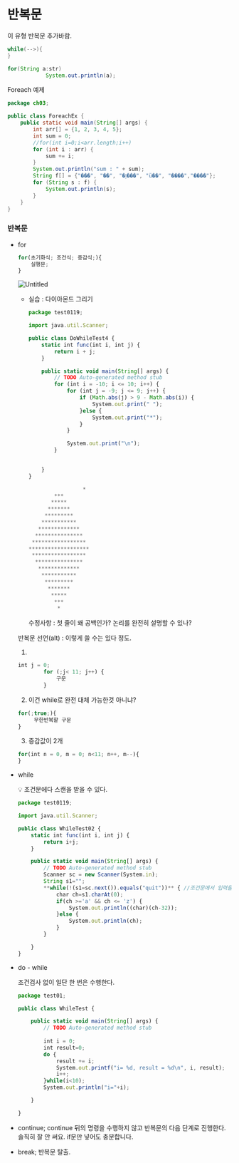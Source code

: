 # 반복문

이 유형 반복문 추가바람.
```java
while(-->){
}
```
```java
for(String a:str)
            System.out.println(a);
```

Foreach 예제


```java
package ch03;

public class ForeachEx {
	public static void main(String[] args) {
		int arr[] = {1, 2, 3, 4, 5};
		int sum = 0;
		//for(int i=0;i<arr.length;i++)
		for (int i : arr) {
			sum += i;
		}
		System.out.println("sum : " + sum);
		String f[] = {"���", "��", "�ٳ���", "ü��", "����","����"};
		for (String s : f) {
			System.out.println(s);
		}
	}
}

```



### 반복문

- for
    
    ```jsx
    for(초기화식; 조건식; 증감식;){
    	실행문;
    }
    ```
    
    ![Untitled](https://s3-us-west-2.amazonaws.com/secure.notion-static.com/5fb4ce8b-e6c4-4000-abe0-65e90b3674e5/Untitled.png)
    
    - 실습 : 다이아몬드 그리기
        
        ```jsx
        package test0119;
        
        import java.util.Scanner;
        
        public class DoWhileTest4 {
        	static int func(int i, int j) {
        		return i + j;
        	}
        
        	public static void main(String[] args) {
        		// TODO Auto-generated method stub
        		for (int i = -10; i <= 10; i++) {
        			for (int j = -9; j <= 9; j++) {
        				if (Math.abs(j) > 9 - Math.abs(i)) {
        					System.out.print(" ");
        				}else {
        					System.out.print("*");
        				}
        			}
        
        			System.out.print("\n");
        		}
        		
        
        	}
        }
        ```
        
        ```jsx
        				 *         
                ***        
               *****       
              *******      
             *********     
            ***********    
           *************   
          ***************  
         ***************** 
        *******************
         ***************** 
          ***************  
           *************   
            ***********    
             *********     
              *******      
               *****       
                ***        
                 *
        ```
        
        수정사항 : 첫 줄이 왜 공백인가? 논리를 완전히 설명할 수 있나?
        
    
    반복문 선언(alt) : 이렇게 쓸 수는 있다 정도.
    
    1)
    
    ```jsx
    int j = 0;
    		for (;j< 11; j++) {
    			구문
    		}
    ```
    
    2) 이건 while로 완전 대체 가능한것 아니냐?
    
    ```jsx
    for(;true;){
    	 무한반복할 구문
    }
    ```
    
    3) 증감값이 2개
    
    ```jsx
    for(int n = 0, m = 0; n<11; n++, m--){
    }
    ```
    
- while
    
    
    <aside>
    💡 조건문에다 스캔을 받을 수 있다.
    
    </aside>
    
    ```jsx
    package test0119;
    
    import java.util.Scanner;
    
    public class WhileTest02 {
    	static int func(int i, int j) {
    		return i+j;
    	}
    
    	public static void main(String[] args) {
    		// TODO Auto-generated method stub
    		Scanner sc = new Scanner(System.in);
    		String s1="";
    		**while(!(s1=sc.next()).equals("quit"))** { //조건문에서 입력을 받고, 입력 내용이 quit인지 아닌지를 판단한다.
    			char ch=s1.charAt(0);
    			if(ch >='a' && ch <= 'z') {
    				System.out.println((char)(ch-32));
    			}else {
    				System.out.println(ch);
    			}
    		}
    
    	}
    }
    ```
    
- do - while
    
    조건검사 없이 일단 한 번은 수행한다.
    
    ```jsx
    package test01;
    
    public class WhileTest {
    
    	public static void main(String[] args) {
    		// TODO Auto-generated method stub
    		
    		int i = 0;
    		int result=0;
    		do {
    			result += i;
    			System.out.printf("i= %d, result = %d\n", i, result);
    			i++;
    		}while(i<10);
    		System.out.println("i="+i);
    
    	}
    
    }
    ```
    
- continue; continue 뒤의 명령을 수행하지 않고 반복문의 다음 단계로 진행한다.
솔직히 잘 안 써요. if문만 넣어도 충분합니다.
- break; 반복문 탈출.
